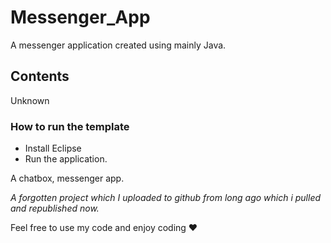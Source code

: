 # Messenger_App
A messenger application created using mainly Java.

## Contents
Unknown

### How to run the template
- Install Eclipse
- Run the application.

A chatbox, messenger app.

*A forgotten project which I uploaded to github from long ago which i pulled and republished now.*

Feel free to use my code and enjoy coding ❤


